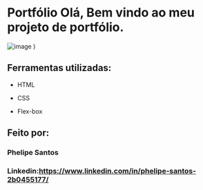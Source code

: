 # Portfólio Olá, Bem vindo ao meu projeto de portfólio.

![image](https://user-images.githubusercontent.com/85418198/224761398-323e3c30-29a2-4b8b-8de3-8271cb7f2533.png)
)

## Ferramentas utilizadas:

* HTML

* CSS

* Flex-box

## Feito por:

### Phelipe Santos

### Linkedin:https://www.linkedin.com/in/phelipe-santos-2b0455177/
```
